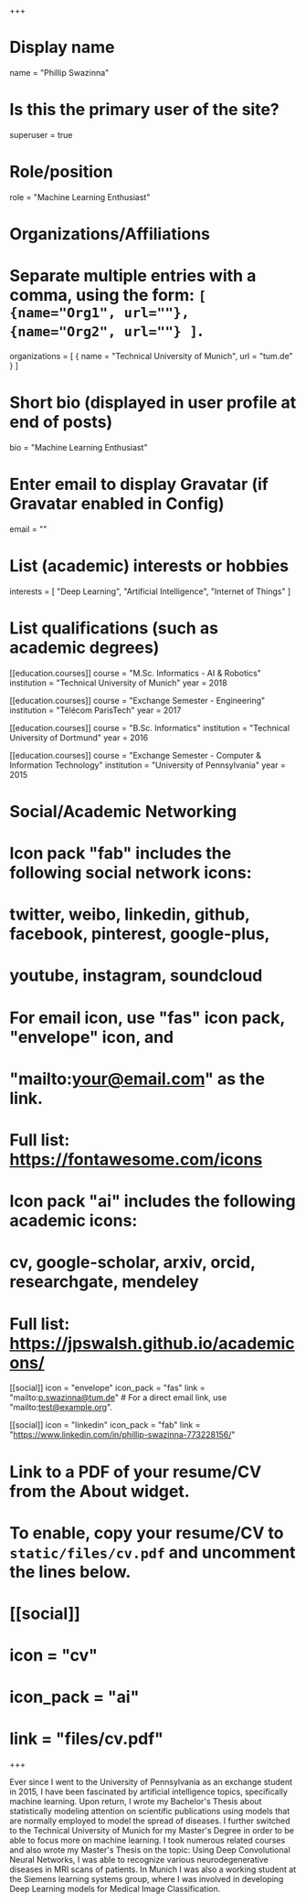 +++
# Display name
name = "Phillip Swazinna"

# Is this the primary user of the site?
superuser = true

# Role/position
role = "Machine Learning Enthusiast"

# Organizations/Affiliations
#   Separate multiple entries with a comma, using the form: `[ {name="Org1", url=""}, {name="Org2", url=""} ]`.
organizations = [ { name = "Technical University of Munich", url = "tum.de" } ]

# Short bio (displayed in user profile at end of posts)
bio = "Machine Learning Enthusiast"

# Enter email to display Gravatar (if Gravatar enabled in Config)
email = ""

# List (academic) interests or hobbies
interests = [
  "Deep Learning",
  "Artificial Intelligence",
  "Internet of Things"
]

# List qualifications (such as academic degrees)
[[education.courses]]
  course = "M.Sc. Informatics - AI & Robotics"
  institution = "Technical University of Munich"
  year = 2018

[[education.courses]]
  course = "Exchange Semester - Engineering"
  institution = "Télécom ParisTech"
  year = 2017

[[education.courses]]
  course = "B.Sc. Informatics"
  institution = "Technical University of Dortmund"
  year = 2016

[[education.courses]]
  course = "Exchange Semester - Computer & Information Technology"
  institution = "University of Pennsylvania"
  year = 2015

# Social/Academic Networking
#
# Icon pack "fab" includes the following social network icons:
#
#   twitter, weibo, linkedin, github, facebook, pinterest, google-plus,
#   youtube, instagram, soundcloud
#
#   For email icon, use "fas" icon pack, "envelope" icon, and
#   "mailto:your@email.com" as the link.
#
#   Full list: https://fontawesome.com/icons
#
# Icon pack "ai" includes the following academic icons:
#
#   cv, google-scholar, arxiv, orcid, researchgate, mendeley
#
#   Full list: https://jpswalsh.github.io/academicons/

[[social]]
  icon = "envelope"
  icon_pack = "fas"
  link = "mailto:p.swazinna@tum.de"  # For a direct email link, use "mailto:test@example.org".

[[social]]
  icon = "linkedin"
  icon_pack = "fab"
  link = "https://www.linkedin.com/in/phillip-swazinna-773228156/"

# Link to a PDF of your resume/CV from the About widget.
# To enable, copy your resume/CV to `static/files/cv.pdf` and uncomment the lines below.
# [[social]]
#   icon = "cv"
#   icon_pack = "ai"
#   link = "files/cv.pdf"

+++

Ever since I went to the University of Pennsylvania as an exchange student in 2015, I have been fascinated by artificial intelligence topics, specifically machine learning. Upon return, I wrote my Bachelor's Thesis about statistically modeling attention on scientific publications using models that are normally employed to model the spread of diseases. I further switched to the Technical University of Munich for my Master's Degree in order to be able to focus more on machine learning. I took numerous related courses and also wrote my Master's Thesis on the topic: Using Deep Convolutional Neural Networks, I was able to recognize various neurodegenerative diseases in MRI scans of patients. In Munich I was also a working student at the Siemens learning systems group, where I was involved in developing Deep Learning models for Medical Image Classification.
